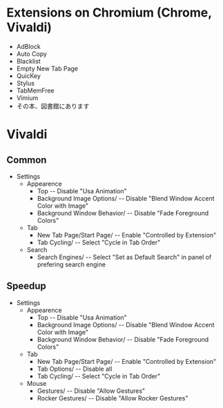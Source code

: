# Extensions on Chromium (Chrome, Vivaldi)
- AdBlock
- Auto Copy
- Blacklist
- Empty New Tab Page
- QuicKey
- Stylus
- TabMemFree
- Vimium
- その本、図書館にあります

# Vivaldi
## Common
- Settings
    - Appearence
        - Top -- Disable "Usa Animation"
        - Background Image Options/ -- Disable "Blend Window Accent Color with Image"
        - Background Window Behavior/ -- Disable "Fade Foreground Colors"
    - Tab
        - New Tab Page/Start Page/ -- Enable "Controlled by Extension"  
        - Tab Cycling/ -- Select "Cycle in Tab Order"
    - Search
        - Search Engines/ -- Select "Set as Default Search" in panel of prefering search engine

## Speedup
- Settings
    - Appearence
        - Top -- Disable "Usa Animation"
        - Background Image Options/ -- Disable "Blend Window Accent Color with Image"
        - Background Window Behavior/ -- Disable "Fade Foreground Colors"
    - Tab
        - New Tab Page/Start Page/ -- Enable "Controlled by Extension"  
        - Tab Options/ -- Disable all
        - Tab Cycling/ -- Select "Cycle in Tab Order"
    - Mouse
        - Gestures/ -- Disable "Allow Gestures"
        - Rocker Gestures/ -- Disable "Allow Rocker Gestures"


